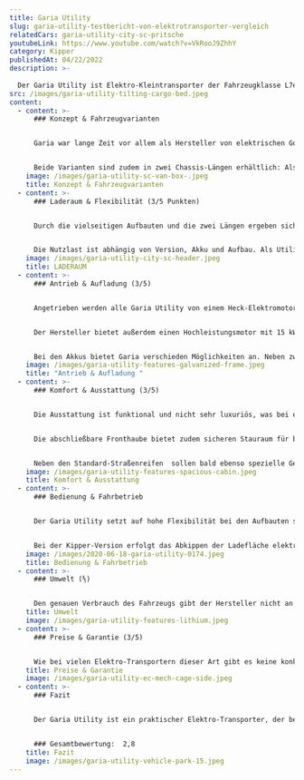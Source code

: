 ```yaml
---
title: Garia Utility
slug: garia-utility-testbericht-von-elektrotransporter-vergleich
relatedCars: garia-utility-city-sc-pritsche
youtubeLink: https://www.youtube.com/watch?v=VkRooJ9ZhhY
category: Kipper
publishedAt: 04/22/2022
description: >-
  
  Der Garia Utility ist Elektro-Kleintransporter der Fahrzeugklasse L7e mit einer Nutzlast von von knapp 700 Kilogramm in der Version City und knapp 750 Kilogramm in der Version Park. 
src: /images/garia-utility-tilting-cargo-bed.jpeg
content:
  - content: >-
      ### Konzept & Fahrzeugvarianten


      Garia war lange Zeit vor allem als Hersteller von elektrischen Golf-Carts bekannt. Mit dem Garia Utility hat das dänische Unternehmen aber seit 2015 auch einen Elektrotransporter im Angebot. Dieser wird bisher in drei Ausführungen verkauft: Als Utility Park, Utility City und Utility Urban wobei hier die Unterschiede besonders bei der Höchstgeschwindigkeit von 30 Km/h beim Modell Park, 45 Km/h bei der City-Version und 55 Km/h bei der Version Urban liegen. Alle Fahrzeuge bieten Platz für 2 Personen. 


      Beide Varianten sind zudem in zwei Chassis-Längen erhältlich: Als Kurzversion SC (“Short Chassis”) sowie als Langversion EC (“Extended Chassis”). Auf den beiden Plattformen werden dann verschiedene Aufbauten angeboten. So ist der Garia Utility in beiden Längen als Pritsche, Kipper, Kofferfahrzeug oder mit einem Drahtkäfig erhältlich, wobei die Langversionen natürlich mit mehr Stauraum ausgestattet sind. Außerdem gibt es unterschiedlichste Akkus, welche je nach Anforderungsprofil im Garia verbaut werden können.
    image: /images/garia-utility-sc-van-box-.jpeg
    title: Konzept & Fahrzeugvarianten
  - content: >-
      ### Laderaum & Flexibilität (3/5 Punkten)


      Durch die vielseitigen Aufbauten und die zwei Längen ergeben sich natürlich verschiedene Lade-Dimensionen. So gibt es die Pritschen- und Kipper-Versionen in insgesamt drei Varianten mit Ladeflächen von 1,26 m x 1,22 m bis zu maximal 1,62 m x 1,22 m. Als Koffer-Version variiert das Ladevolumen von 1,4 m³ als SC bis zu 4,5 m³ als EC mit dem größten Koffer. Und auch bei den Käfiggrößen gibt es drei verschiedene Arten mit den maximalen Maßen von 1,62 Meter Länge, 1,22 Meter Breite sowie 1,04 Meter Höhe. 


      Die Nutzlast ist abhängig von Version, Akku und Aufbau. Als Utility Park darf der Elektrotransporter maximal 756 Kilogramm zuladen. Als Utility City liegt die Zuladung bei maximal 691 Kilogramm. In der Version Urban beträgt die Zuladung bis zu 800 Kilogramm. Zudem hat der Garia Utility Park noch eine Anhängelast von 300 Kilogramm ungebremst bzw. 500 Kilogramm gebremst.
    image: /images/garia-utility-city-sc-header.jpeg
    title: LADERAUM
  - content: >-
      ### Antrieb & Aufladung (3/5)


      Angetrieben werden alle Garia Utility von einem Heck-Elektromotor mit 11 kW Spitzenleistung sowie 3 kW Nettoleistung. Damit erreicht der Utility eine Steigfähigkeit von 25%, während die Höchstgeschwindigkeit bei 30 Km/h (Park),  45 Km/h (City) oder 55 km/h liegt. 


      Der Hersteller bietet außerdem einen Hochleistungsmotor mit 15 kW Spitzenleistung sowie 8 kW Nettoleistung an. Diese Motorversion erscheint vor allem für Einsatz den Einsatz abseits befestigter Straßen und beim Transport besonders schwerer Güter sinnvoll. 


      Bei den Akkus bietet Garia verschieden Möglichkeiten an. Neben zwei Blei-Batterien gibt es 5 verschiedene Lithium-Akkus. Dieser besitzt wahlweise 6,1 kWh,  9,2 kWh, 10,2 kWh, 12,2 oder 21,4 kWh. Die Reichweiten liegen bei der kleinsten Batterie bei nur 40 Kilometer, während die anderen Akkus Reichweiten von knapp 60-100 Kilometer erreichen. Der Größte Lithium-Akku kommt auf eine maximale Reichweite von 200 km (WLTP). Die Aufladung der Akkus benötigt laut Hersteller zwischen 5 und 6 Stunden beim kleinen Akku und 6 bis 8 Stunden mit großen Akku.
    image: /images/garia-utility-features-galvanized-frame.jpeg
    title: "Antrieb & Aufladung "
  - content: >-
      ### Komfort & Ausstattung (3/5)


      Die Ausstattung ist funktional und nicht sehr luxuriös, was bei einem Nutzfahrzeug natürlich nicht überrascht. Immerhin ist aber ein Radio mit Bluetooth-Funktion serienmäßig dabei, was das Telefonieren bei der Arbeit erleichtert. Optional sind unter anderem eine Kabinenheizung, ein Kühlfach sowie ein Frontschutzbügel gegen Aufpreis verfügbar.                           


      Die abschließbare Fronthaube bietet zudem sicheren Stauraum für beispielsweise Werkzeug. Ebenso bietet sie einen einfachen Zugang zur Überprüfung der Scheibenwaschanlage, der Bremsflüssigkeit oder des Sicherungskastens. 


      Neben den Standard-Straßenreifen  sollen bald ebenso spezielle Geländereifen für den Utility angeboten werden. So wird sich sicherlich der Fahrkomfort in unwegsamen Gelände erheblich verbessern.
    image: /images/garia-utility-features-spacious-cabin.jpeg
    title: Komfort & Ausstattung
  - content: >-
      ### Bedienung & Fahrbetrieb


      Der Garia Utility setzt auf hohe Flexibilität bei den Aufbauten sowie auf hohe Wendigkeit. Mit einer Fahrzeugbreite von gerade einmal 1,31 Meter und einem Wenderadius von 3,9 Meter in der Version mit dem kurzen Chassis und 4,6 Meter in der langen Version, ist das Fahrzeug ideal für enge Innenstädte oder unwegsame Parkanlagen. Mit seiner Steigfähigkeit von 25% lässt er sich ebenso im bergigen Gelände einsetzen. Stoßdämpfer an beiden Achsen des Fahrzeugs bringen zudem auch auf unbefestigten Straßen einen angenehmen Fahrkomfort.  


      Bei der Kipper-Version erfolgt das Abkippen der Ladefläche elektrisch-hydraulisch  per Fernbedienung. Das erspart mühsames Pumpen per Hand und ermöglicht einen reibungslosen Arbeitsablauf.
    image: /images/2020-06-18-garia-utility-0174.jpeg
    title: Bedienung & Fahrbetrieb
  - content: >-
      ### Umwelt (⅘)


      Den genauen Verbrauch des Fahrzeugs gibt der Hersteller nicht an. Die 240 Ah-Version der Lithium Batterie ist jedoch mit 12,2 kWh Gesamtverbrauch angegeben. Der Verbrauch liegt so außerorts bei rund 13,4 kWh und innerorts bei 11,1 kWh. Der kombinierte Verbrauch liegt so bei etwa 12 kWh. Bei angenommenen 30 Cent pro Kilowattstunde kosten 100 Kilometer Fahrt 3,60 €.
    title: Umwelt
    image: /images/garia-utility-features-lithium.jpeg
  - content: >-
      ### Preise & Garantie (3/5)


      Wie bei vielen Elektro-Transportern dieser Art gibt es keine konkreten Preislisten.  Die Fahrzeuge werden hier nach Baukastenprinzip zusammengestellt. So bekommen Kunden nur auf konkrete Anfragen mit genauen Anforderungen auch die Kosten genannt. Die Preise des Fahrzeugs beginnen aber ungefähr bei 18.000 Euro für den Park SC und gehen je nach Aufbau bis zu rund 30.000 Euro für einen City EC mit großem Aufbau. Der Basispreis des Modells Urban liegt für das kurze Chassis laut BAFA-Liste bei 29.312 zzgl. Mehrwertsteuer. In Sachen Garantie gibt es bei Garia eine sogenannte beschränkte Herstellergarantie. Diese hat eine Dauer von 3 Jahren bzw. 3000 Akku-Stunden.
    title: Preise & Garantie
    image: /images/garia-utility-ec-mech-cage-side.jpeg
  - content: >-
      ### Fazit


      Der Garia Utility ist ein praktischer Elektro-Transporter, der besonders durch die vielfältigen Aufbau-Möglichkeiten und der recht hohen Zuladung für ein L7e-Fahrzeug punktet. Er eignet sich speziell für enges Gelände und Städte. Aber auch in Wiesen und Wäldern lässt er sich problemlos einsetzen. Auf große Fahrt kann man mit dem Garia Utility aufgrund der geringen Höchstgeschwindigkeiten und Reichweiten allerdings nicht gehen.


      ### Gesamtbewertung:  2,8
    title: Fazit
    image: /images/garia-utility-vehicle-park-15.jpeg
---
```

